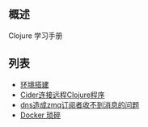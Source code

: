 ## 概述

Clojure 学习手册

## 列表

- [环境搭建](dev-env-make.md)
- [Cider连接远程Clojure程序](connect-app.md)
- [dns造成zmq订阅者收不到消息的问题](zmq-disconnect.md)
- [Docker 琐碎](docker-note.md)
